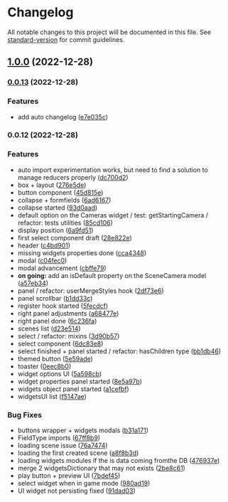 # Changelog

All notable changes to this project will be documented in this file. See [standard-version](https://github.com/conventional-changelog/standard-version) for commit guidelines.

## [1.0.0](https://github.com/mokkapps/changelog-generator-demo/compare/v0.0.13...v1.0.0) (2022-12-28)

### [0.0.13](https://github.com/mokkapps/changelog-generator-demo/compare/v0.0.12...v0.0.13) (2022-12-28)


### Features

* add auto changelog ([e7e035c](https://github.com/mokkapps/changelog-generator-demo/commits/e7e035ca1a949d8b5609181a9785a366066733bf))

### 0.0.12 (2022-12-28)


### Features

* auto import experimentation works, but need to find a solution to manage reducers properly ([dc700d2](https://github.com/mokkapps/changelog-generator-demo/commits/dc700d229423261a97e35b7264ccd4bbceb1d248))
* box + layout ([276e5de](https://github.com/mokkapps/changelog-generator-demo/commits/276e5de191a1bdea32819980470a23a2d3abafe1))
* button component ([45d815e](https://github.com/mokkapps/changelog-generator-demo/commits/45d815e32ff30a8aed9e58537087c67d4d8c03e1))
* collapse + formfields ([6ad6167](https://github.com/mokkapps/changelog-generator-demo/commits/6ad61679ed4fb7efc3a8559e6582c0ee93e85b61))
* collapse started ([93d0aad](https://github.com/mokkapps/changelog-generator-demo/commits/93d0aad6cbf9090b0ef7ec50c732e66a583268b6))
* default option on the Cameras widget / test: getStartingCamera / refactor: tests utilities ([85cd106](https://github.com/mokkapps/changelog-generator-demo/commits/85cd106989922668c3ee241212cdc49035b6ab5f))
* display position ([6a9fd51](https://github.com/mokkapps/changelog-generator-demo/commits/6a9fd5138a69bdc87fe4542136e321ad6dd8e3d5))
* first select component draft ([28e822e](https://github.com/mokkapps/changelog-generator-demo/commits/28e822e2a954414d100b919a702a6b5c78db6b2c))
* header ([c4bd901](https://github.com/mokkapps/changelog-generator-demo/commits/c4bd901886debfc8d9f3f503f1529205d87c194c))
* missing widgets properties done ([cca4348](https://github.com/mokkapps/changelog-generator-demo/commits/cca43486859a329c779f42445aab01fd6cc41274))
* modal ([c04fec0](https://github.com/mokkapps/changelog-generator-demo/commits/c04fec04f48c36527007c51ae6905224f5fb2e2c))
* modal advancement ([cbffe79](https://github.com/mokkapps/changelog-generator-demo/commits/cbffe79bde57453fbb59b9ec73a9a27974e70ef3))
* **on going:** add an isDefault property on the SceneCamera model ([a57eb34](https://github.com/mokkapps/changelog-generator-demo/commits/a57eb3488cd372a5643848ed4180f0651a863072))
* panel / refactor: userMergeStyles hook ([2df73e6](https://github.com/mokkapps/changelog-generator-demo/commits/2df73e6c371d750c609dc85f58a742b73f7c2051))
* panel scrollbar ([b1dd33c](https://github.com/mokkapps/changelog-generator-demo/commits/b1dd33c26636546527b4171531b2b90c8a97c619))
* register hook started ([5fecdcf](https://github.com/mokkapps/changelog-generator-demo/commits/5fecdcfa2764b0fb20d9121a85ae4543780242b7))
* right panel adjustments ([a68477e](https://github.com/mokkapps/changelog-generator-demo/commits/a68477ecfeb3fdc93d7170303fb425fd6b17a1b8))
* right panel done ([6c236fa](https://github.com/mokkapps/changelog-generator-demo/commits/6c236fa5216ebfe70491073a07bff3a252eb01ae))
* scenes list ([d23e514](https://github.com/mokkapps/changelog-generator-demo/commits/d23e5147c463d174445356cb4af07cf4dcfb6166))
* select / refactor: mixins ([3d90b57](https://github.com/mokkapps/changelog-generator-demo/commits/3d90b57357a060b7f47902fb6410aa5658162b7f))
* select component ([6dc83e8](https://github.com/mokkapps/changelog-generator-demo/commits/6dc83e8486476bc98f6ca5bd8604c5b762d89747))
* select finished + panel started / refactor: hasChildren type ([bb1db46](https://github.com/mokkapps/changelog-generator-demo/commits/bb1db468dc51e4115858f75ecf83480e37e67d06))
* themed button ([5e59ade](https://github.com/mokkapps/changelog-generator-demo/commits/5e59ade0ee66a74c8b88c1ea1c5944e9c1a92689))
* toaster ([0eec8b0](https://github.com/mokkapps/changelog-generator-demo/commits/0eec8b017c82a78125985a9bb4f34c202b072c3e))
* widget options UI ([5a598cb](https://github.com/mokkapps/changelog-generator-demo/commits/5a598cb6b11212c015c804d43dceae6bfda3ce72))
* widget properties panel started ([8e5a97b](https://github.com/mokkapps/changelog-generator-demo/commits/8e5a97bc6d19f048695d5cfcda6a373625e8ef44))
* widgets object panel started ([a1cefbf](https://github.com/mokkapps/changelog-generator-demo/commits/a1cefbff678ad799a30a64f0a73aaea658aed501))
* widgetsUI list ([f5147ae](https://github.com/mokkapps/changelog-generator-demo/commits/f5147aec41adac2c337a10a90b86842dc95b10fd))


### Bug Fixes

* buttons wrapper + widgets modals ([b31a171](https://github.com/mokkapps/changelog-generator-demo/commits/b31a171be973519a8485a5496901090ad48af95e))
* FieldType imports ([67ff8b9](https://github.com/mokkapps/changelog-generator-demo/commits/67ff8b9906cb71862f48a26ac0b52831039432c5))
* loading scene issue ([76a7474](https://github.com/mokkapps/changelog-generator-demo/commits/76a74742edcb5dd02f1181723d08125e4d2e78b4))
* loading the first created scene ([a8f8b3d](https://github.com/mokkapps/changelog-generator-demo/commits/a8f8b3d2b054751d280295016905fdc517f285ce))
* loading widgets modules if the is data coming fromthe DB ([476937e](https://github.com/mokkapps/changelog-generator-demo/commits/476937e63d11665f5b13ca6cc3748b438b9c9c42))
* merge 2 widgetsDictionary that may not exists ([2be8c61](https://github.com/mokkapps/changelog-generator-demo/commits/2be8c615f24acf73fa621fe21ec041b9e5184700))
* play button + preview UI ([7bdef45](https://github.com/mokkapps/changelog-generator-demo/commits/7bdef4524a8947db1364a52b203d6628c2199687))
* select widget when in game mode ([980ad19](https://github.com/mokkapps/changelog-generator-demo/commits/980ad195e79052d08fd8f0e22504595595ce5551))
* UI widget not persisting fixed ([91dad03](https://github.com/mokkapps/changelog-generator-demo/commits/91dad03c970fedcdfe7778f0f093c861bc51480f))
